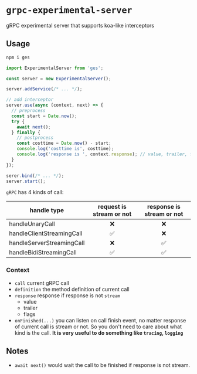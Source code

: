 # `grpc-experimental-server`

gRPC experimental server that supports koa-like interceptors

## Usage

```bash
npm i ges
```

```javascript
import ExperimentalServer from 'ges';

const server = new ExperimentalServer();

server.addService(/* ... */);

// add interceptor
server.use(async (context, next) => {
  // preprocess
  const start = Date.now();
  try {
    await next();
  } finally {
    // postprocess
    const costtime = Date.now() - start;
    console.log('costtime is', costtime);
    console.log('response is ', context.response); // value, trailer, flags
  }
});

serer.bind(/* ... */);
server.start();
```

`gRPC` has 4 kinds of call:

| handle type               | request is stream or not | response is stream or not |
| ------------------------- | :----------------------: | :-----------------------: |
| handleUnaryCall           |            ❌            |            ❌             |
| handleClientStreamingCall |            ✅            |            ❌             |
| handleServerStreamingCall |            ❌            |            ✅             |
| handleBidiStreamingCall   |            ✅            |            ✅             |

### Context

- `call` current gRPC call
- `definition` the method definition of current call
- `response` response if response is not `stream`
  - value
  - trailer
  - flags
- `onFinished(...)` you can listen on call finish event, no matter response of current call is stream or not. So you don't need to care about what kind is the call. **It is very useful to do something like `tracing`, `logging`**

## Notes

- `await next()` would wait the call to be finished if response is not stream.
